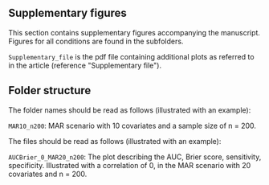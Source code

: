 ## Supplementary figures

This section contains supplementary figures accompanying the manuscript. Figures for all conditions are found in the subfolders.

`Supplementary_file` is the pdf file containing additional plots as referred to in the article (reference "Supplementary file").

## Folder structure
The folder names should be read as follows (illustrated with an example):

`MAR10_n200`: MAR scenario with 10 covariates and a sample size of n = 200.

The files should be read as follows (illustrated with an example):

`AUCBrier_0_MAR20_n200`: The plot describing the AUC, Brier score, sensitivity, specificity. Illustrated with a correlation of 0, in the MAR scenario with 20 covariates and n = 200.

